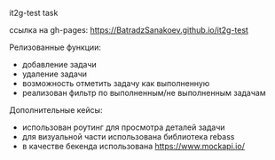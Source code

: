 it2g-test task

ссылка на gh-pages: https://BatradzSanakoev.github.io/it2g-test

Релизованные функции:
- добавление задачи
- удаление задачи 
- возможность отметить задачу как выполненную
- реализован фильтр по выполненным/не выполненным задачам

Дополнительные кейсы:
- использован роутинг для просмотра деталей задачи
- для визуальной части использована библиотека rebass
- в качестве бекенда использована https://www.mockapi.io/
